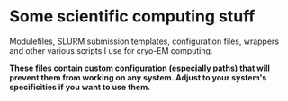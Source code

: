 # Some scientific computing stuff

Modulefiles, SLURM submission templates, configuration files, wrappers and other
various scripts I use for cryo-EM computing.

**These files contain custom configuration (especially paths) that will prevent
them from working on any system. Adjust to your system's specificities if you
want to use them.**

